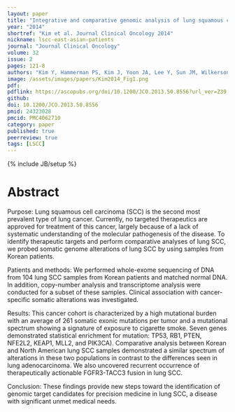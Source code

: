 ```yaml
---
layout: paper
title: "Integrative and comparative genomic analysis of lung squamous cell carcinomas in East Asian patients"
year: "2014"
shortref: "Kim et al. Journal Clinical Oncology 2014"
nickname: lscc-east-asian-patients
journal: "Journal Clinical Oncology"
volume: 32
issue: 2
pages: 121-8
authors: "Kim Y, Hammerman PS, Kim J, Yoon JA, Lee Y, Sun JM, Wilkerson MD, Pedamallu CS, Cibulskis K, Yoo YK, Lawrence MS, Stojanov P, Carter SL, McKenna A, Stewart C, Sivachenko AY, Oh IJ, Kim HK, Choi YS, Kim K, Shim YM, Kim KS, Song SY, Na KJ, Choi YL, Hayes DN, Kim J, Cho S, Kim YC, Ahn JS, Ahn MJ, Getz G, Meyerson M, Park K"
image: /assets/images/papers/Kim2014_Fig1.png
pdf:
pdflink: https://ascopubs.org/doi/10.1200/JCO.2013.50.8556?url_ver=Z39.88-2003&rfr_id=ori:rid:crossref.org&rfr_dat=cr_pub%20%200pubmed
github:
doi: 10.1200/JCO.2013.50.8556
pmid: 24323028
pmcid: PMC4062710
category: paper
published: true
peerreview: true
tags: [LSCC]
---
```

{% include JB/setup %}

# Abstract

Purpose: Lung squamous cell carcinoma (SCC) is the second most prevalent type of lung cancer. Currently, no targeted therapeutics are approved for treatment of this cancer, largely because of a lack of systematic understanding of the molecular pathogenesis of the disease. To identify therapeutic targets and perform comparative analyses of lung SCC, we probed somatic genome alterations of lung SCC by using samples from Korean patients.

Patients and methods: We performed whole-exome sequencing of DNA from 104 lung SCC samples from Korean patients and matched normal DNA. In addition, copy-number analysis and transcriptome analysis were conducted for a subset of these samples. Clinical association with cancer-specific somatic alterations was investigated.

Results: This cancer cohort is characterized by a high mutational burden with an average of 261 somatic exonic mutations per tumor and a mutational spectrum showing a signature of exposure to cigarette smoke. Seven genes demonstrated statistical enrichment for mutation: TP53, RB1, PTEN, NFE2L2, KEAP1, MLL2, and PIK3CA). Comparative analysis between Korean and North American lung SCC samples demonstrated a similar spectrum of alterations in these two populations in contrast to the differences seen in lung adenocarcinoma. We also uncovered recurrent occurrence of therapeutically actionable FGFR3-TACC3 fusion in lung SCC.

Conclusion: These findings provide new steps toward the identification of genomic target candidates for precision medicine in lung SCC, a disease with significant unmet medical needs.



